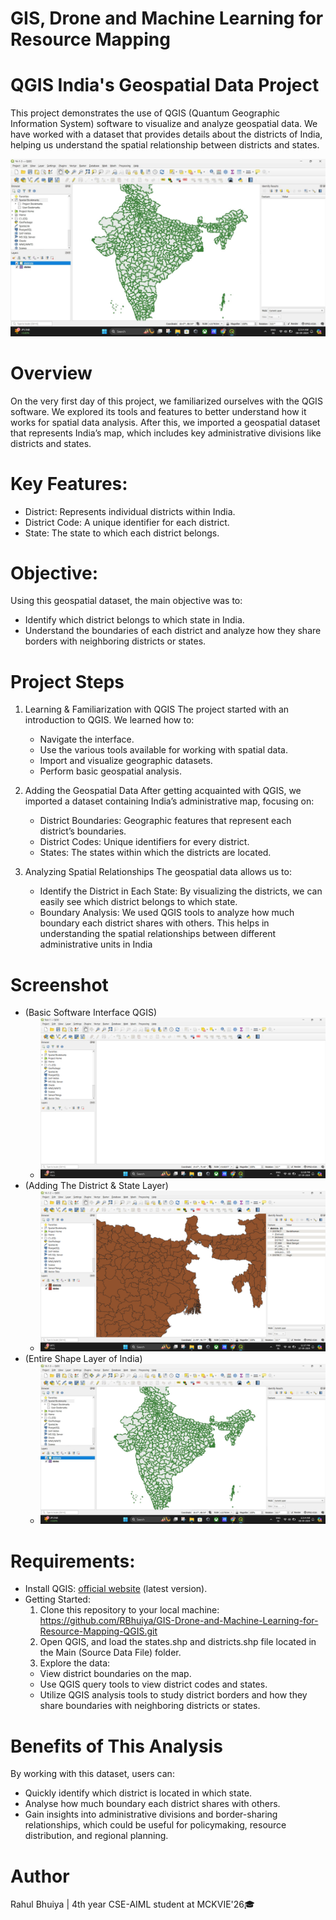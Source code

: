 # GIS, Drone and Machine Learning for Resource Mapping 
# QGIS India's Geospatial Data Project
This project demonstrates the use of QGIS (Quantum Geographic Information System) software to visualize and analyze geospatial data. We have worked with a dataset that provides details about the districts of India, helping us understand the spatial relationship between districts and states.

![A-1-3](https://github.com/RBhuiya/GIS-Drone-and-Machine-Learning-for-Resource-Mapping/blob/5228f2917970fed0d78ffc7a2327687a769a8196/Screenshot/A-1-3.jpg)

# Overview
On the very first day of this project, we familiarized ourselves with the QGIS software. We explored its tools and features to better understand how it works for spatial data analysis. After this, we imported a geospatial dataset that represents India’s map, which includes key administrative divisions like districts and states.

# Key Features:
- District: Represents individual districts within India.
- District Code: A unique identifier for each district.
- State: The state to which each district belongs.

# Objective:
Using this geospatial dataset, the main objective was to:
- Identify which district belongs to which state in India.
- Understand the boundaries of each district and analyze how they share borders with neighboring districts or states.

# Project Steps
1. Learning & Familiarization with QGIS
   The project started with an introduction to QGIS. We learned how to:
     - Navigate the interface.
     - Use the various tools available for working with spatial data.
     - Import and visualize geographic datasets.
     - Perform basic geospatial analysis.

2. Adding the Geospatial Data
After getting acquainted with QGIS, we imported a dataset containing India’s administrative map, focusing on:
     - District Boundaries: Geographic features that represent each district’s boundaries.
     - District Codes: Unique identifiers for every district.
     - States: The states within which the districts are located.

3. Analyzing Spatial Relationships
The geospatial data allows us to:
     - Identify the District in Each State: By visualizing the districts, we can easily see which district belongs to which state.
     - Boundary Analysis: We used QGIS tools to analyze how much boundary each district shares with others. This helps in understanding the spatial relationships between different administrative units in India

# Screenshot
- (Basic Software Interface QGIS) 
   - ![A-1-1](https://github.com/RBhuiya/GIS-Drone-and-Machine-Learning-for-Resource-Mapping/blob/dc7b7e80bf6f31dcd3dac2f7df975c6e81ec068b/Screenshot/A-1-1.png)
- (Adding The District & State Layer)
   - ![A-1-2](https://github.com/RBhuiya/GIS-Drone-and-Machine-Learning-for-Resource-Mapping/blob/1d5e195911a5d99744aa481dabd19b3d9ea396d5/Screenshot/A-1-2.png)
- (Entire Shape Layer of India)
   - ![A-1-3](https://github.com/RBhuiya/GIS-Drone-and-Machine-Learning-for-Resource-Mapping/blob/5228f2917970fed0d78ffc7a2327687a769a8196/Screenshot/A-1-3.jpg)

# Requirements:
- Install QGIS: [official website](https://qgis.org/download/) (latest version).
- Getting Started:
   1.	Clone this repository to your local machine: https://github.com/RBhuiya/GIS-Drone-and-Machine-Learning-for-Resource-Mapping-QGIS.git 
   2.	Open QGIS, and load the states.shp and districts.shp file located in the Main (Source Data File) folder.
   3.	Explore the data:
     - View district boundaries on the map.
     - Use QGIS query tools to view district codes and states.
     - Utilize QGIS analysis tools to study district borders and how they share boundaries with neighboring districts or states.

# Benefits of This Analysis
By working with this dataset, users can:
- Quickly identify which district is located in which state.
- Analyse how much boundary each district shares with others.
- Gain insights into administrative divisions and border-sharing relationships, which could be useful for policymaking, resource distribution, and regional planning.

# Author
Rahul Bhuiya | 4th year CSE-AIML student at MCKVIE'26🎓


